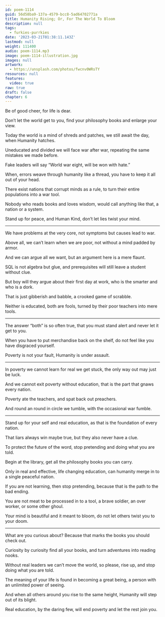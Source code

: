 ```yaml
---
id: poem-1114
guid: 56d58ba9-137a-4579-bcc8-5ad64702771a
title: Humanity Rising; Or, For The World To Bloom
description: null
tags:
  - furkies-purrkies
date: '2023-03-21T01:38:11.143Z'
lastmod: null
weight: 111400
audio: poem-1114.mp3
image: poem-1114-illustration.jpg
images: null
artwork:
  - https://unsplash.com/photos/fwcnv0WRsTY
resources: null
features:
  video: true
raw: true
draft: false
chapter: 6
---
```


Be of good cheer,
for life is dear.

Don’t let the world get to you,
find your philosophy books and enlarge your view.

Today the world is a mind of shreds and patches,
we still await the day, when Humanity hatches.

Uneducated and divided we will face war after war,
repeating the same mistakes we made before.

Fake leaders will say “World war eight,
will be won with hate.”

When, errors weave through humanity like a thread,
you have to keep it all out of your head.

There exist nations that corrupt minds as a rule,
to turn their entire populations into a war tool.

Nobody who reads books and loves wisdom,
would call anything like that, a nation or a system.

Stand up for peace, and Human Kind,
don’t let lies twist your mind.

---

We have problems at the very core,
not symptoms but causes lead to war.

Above all, we can’t learn when we are poor,
not without a mind padded by armor.

And we can argue all we want,
but an argument here is a mere flaunt.

SQL is not algebra but glue,
and prerequisites will still leave a student without clue.

But boy will they argue about their first day at work,
who is the smarter and who is a dork.

That is just gibberish and babble,
a crooked game of scrabble.

Neither is educated, both are fools,
turned by their poor teachers into mere tools.

---

The answer “both” is so often true,
that you must stand alert and never let it get to you.

When you have to put merchandise back on the shelf,
do not feel like you have disgraced yourself.

Poverty is not your fault,
Humanity is under assault.

---

In poverty we cannot learn for real we get stuck,
the only way out may just be luck.

And we cannot exit poverty without education,
that is the part that gnaws every nation.

Poverty ate the teachers,
and spat back out preachers.

And round an round in circle we tumble,
with the occasional war fumble.

---

Stand up for your self and real education,
as that is the foundation of every nation.

That liars always win maybe true,
but they also never have a clue.

To protect the future of the word,
stop pretending and doing what you are told.

Begin at the library,
get all the philosophy books you can carry.

Only in real and effective, life changing education,
can humanity merge in to a single peaceful nation.

If you are not learning, then stop pretending,
because that is the path to the bad ending.

You are not meat to be processed in to a tool,
a brave soldier, an over worker, or some other ghoul.

Your mind is beautiful and it meant to bloom,
do not let others twist you to your doom.

---

What are you curious about?
Because that marks the books you should check out.

Curiosity by curiosity find all your books,
and turn adventures into reading nooks.

Without real leaders we can’t move the world,
so please, rise up, and stop doing what you are told.

The meaning of your life is found in becoming a great being,
a person with an unlimited power of seeing.

And when all others around you rise to the same height,
Humanity will step out of its blight.

Real education, by the daring few,
will end poverty and let the rest join you.
